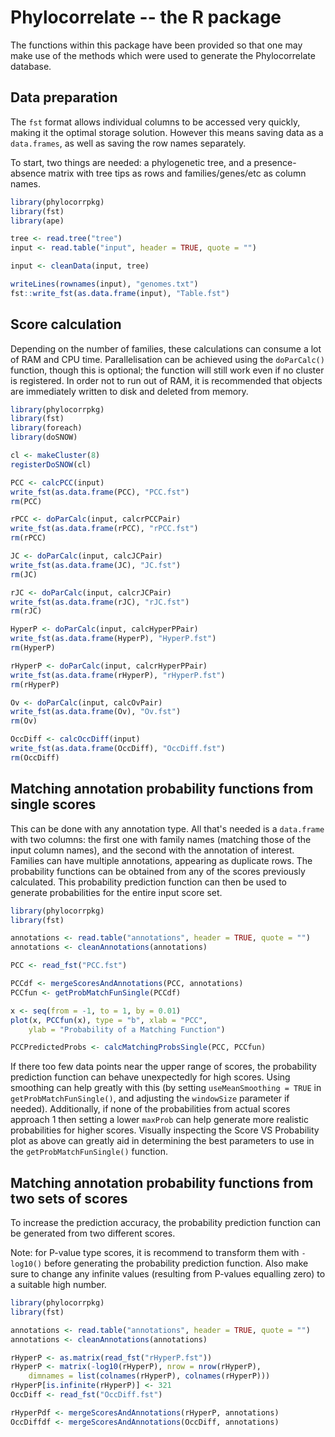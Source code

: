 # Phylocorrelate -- the R package

The functions within this package have been provided so that one may make use of the methods which were used to generate the Phylocorrelate database.

## Data preparation

The `fst` format allows individual columns to be accessed very quickly, making it the optimal storage solution. However this means saving data as a `data.frames`, as well as saving the row names separately.

To start, two things are needed: a phylogenetic tree, and a presence-absence matrix with tree tips as rows and families/genes/etc as column names.

```r
library(phylocorrpkg)
library(fst)
library(ape)

tree <- read.tree("tree")
input <- read.table("input", header = TRUE, quote = "")

input <- cleanData(input, tree)

writeLines(rownames(input), "genomes.txt")
fst::write_fst(as.data.frame(input), "Table.fst")
```

## Score calculation

Depending on the number of families, these calculations can consume a lot of RAM and CPU time. Parallelisation can be achieved using the `doParCalc()` function, though this is optional; the function will still work even if no cluster is registered. In order not to run out of RAM, it is recommended that objects are immediately written to disk and deleted from memory.

```r
library(phylocorrpkg)
library(fst)
library(foreach)
library(doSNOW)

cl <- makeCluster(8)
registerDoSNOW(cl)

PCC <- calcPCC(input)
write_fst(as.data.frame(PCC), "PCC.fst")
rm(PCC)

rPCC <- doParCalc(input, calcrPCCPair)
write_fst(as.data.frame(rPCC), "rPCC.fst")
rm(rPCC)

JC <- doParCalc(input, calcJCPair)
write_fst(as.data.frame(JC), "JC.fst")
rm(JC)

rJC <- doParCalc(input, calcrJCPair)
write_fst(as.data.frame(rJC), "rJC.fst")
rm(rJC)

HyperP <- doParCalc(input, calcHyperPPair)
write_fst(as.data.frame(HyperP), "HyperP.fst")
rm(HyperP)

rHyperP <- doParCalc(input, calcrHyperPPair)
write_fst(as.data.frame(rHyperP), "rHyperP.fst")
rm(rHyperP)

Ov <- doParCalc(input, calcOvPair)
write_fst(as.data.frame(Ov), "Ov.fst")
rm(Ov)

OccDiff <- calcOccDiff(input)
write_fst(as.data.frame(OccDiff), "OccDiff.fst")
rm(OccDiff)
```

## Matching annotation probability functions from single scores

This can be done with any annotation type. All that's needed is a `data.frame` with two columns: the first one with family names (matching those of the input column names), and the second with the annotation of interest. Families can have multiple annotations, appearing as duplicate rows. The probability functions can be obtained from any of the scores previously calculated. This probability prediction function can then be used to generate probabilities for the entire input score set.

```r
library(phylocorrpkg)
library(fst)

annotations <- read.table("annotations", header = TRUE, quote = "")
annotations <- cleanAnnotations(annotations)

PCC <- read_fst("PCC.fst")

PCCdf <- mergeScoresAndAnnotations(PCC, annotations)
PCCfun <- getProbMatchFunSingle(PCCdf)

x <- seq(from = -1, to = 1, by = 0.01)
plot(x, PCCfun(x), type = "b", xlab = "PCC",
    ylab = "Probability of a Matching Function")

PCCPredictedProbs <- calcMatchingProbsSingle(PCC, PCCfun)
```

If there too few data points near the upper range of scores, the probability prediction function can behave unexpectedly for high scores. Using smoothing can help greatly with this (by setting `useMeanSmoothing = TRUE` in `getProbMatchFunSingle()`, and adjusting the `windowSize` parameter if needed). Additionally, if none of the probabilities from actual scores approach 1 then setting a lower `maxProb` can help generate more realistic probabilities for higher scores. Visually inspecting the Score VS Probability plot as above can greatly aid in determining the best parameters to use in the `getProbMatchFunSingle()` function.

## Matching annotation probability functions from two sets of scores

To increase the prediction accuracy, the probability prediction function can be generated from two different scores.

Note: for P-value type scores, it is recommend to transform them with `-log10()` before generating the probability prediction function. Also make sure to change any infinite values (resulting from P-values equalling zero) to a suitable high number.

```r
library(phylocorrpkg)
library(fst)

annotations <- read.table("annotations", header = TRUE, quote = "")
annotations <- cleanAnnotations(annotations)

rHyperP <- as.matrix(read_fst("rHyperP.fst"))
rHyperP <- matrix(-log10(rHyperP), nrow = nrow(rHyperP),
    dimnames = list(colnames(rHyperP), colnames(rHyperP)))
rHyperP[is.infinite(rHyperP)] <- 321
OccDiff <- read_fst("OccDiff.fst")

rHyperPdf <- mergeScoresAndAnnotations(rHyperP, annotations)
OccDiffdf <- mergeScoresAndAnnotations(OccDiff, annotations)

```
